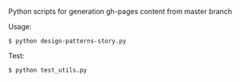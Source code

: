 
Python scripts for generation gh-pages content from master branch

Usage:

```
$ python design-patterns-story.py
```

Test:

```
$ python test_utils.py
``` 
 
